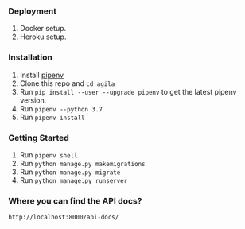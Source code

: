 ### Deployment
1. Docker setup.
2. Heroku setup.

### Installation
1. Install [pipenv](https://pypi.org/project/pipenv/)
2. Clone this repo and `cd agila`
3. Run `pip install --user --upgrade pipenv` to get the latest pipenv version.
4. Run `pipenv --python 3.7`
5. Run `pipenv install`

### Getting Started
1. Run `pipenv shell`
2. Run `python manage.py makemigrations`
3. Run `python manage.py migrate`
4. Run `python manage.py runserver`


### Where you can find the API docs?
    http://localhost:8000/api-docs/

    
